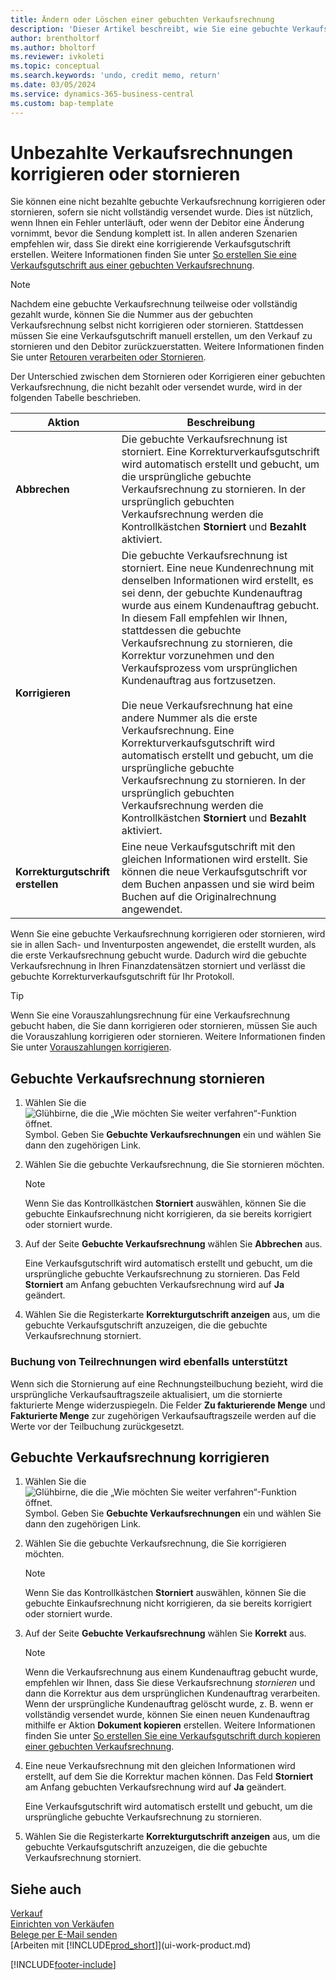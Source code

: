 ```yaml
---
title: Ändern oder Löschen einer gebuchten Verkaufsrechnung
description: 'Dieser Artikel beschreibt, wie Sie eine gebuchte Verkaufsrechnung korrigieren, rückgängig machen oder stornieren und eine Verkaufsgutschrift anwenden.'
author: brentholtorf
ms.author: bholtorf
ms.reviewer: ivkoleti
ms.topic: conceptual
ms.search.keywords: 'undo, credit memo, return'
ms.date: 03/05/2024
ms.service: dynamics-365-business-central
ms.custom: bap-template
---
```

# Unbezahlte Verkaufsrechnungen korrigieren oder stornieren

Sie können eine nicht bezahlte gebuchte Verkaufsrechnung korrigieren oder stornieren, sofern sie nicht vollständig versendet wurde. Dies ist nützlich, wenn Ihnen ein Fehler unterläuft, oder wenn der Debitor eine Änderung vornimmt, bevor die Sendung komplett ist. In allen anderen Szenarien empfehlen wir, dass Sie direkt eine korrigierende Verkaufsgutschrift erstellen. Weitere Informationen finden Sie unter [So erstellen Sie eine Verkaufsgutschrift aus einer gebuchten Verkaufsrechnung](sales-how-process-sales-returns-cancellations.md#to-create-a-sales-credit-memo-from-a-posted-sales-invoice).  

> [!NOTE]  
> Nachdem eine gebuchte Verkaufsrechnung teilweise oder vollständig gezahlt wurde, können Sie die Nummer aus der gebuchten Verkaufsrechnung selbst nicht korrigieren oder stornieren. Stattdessen müssen Sie eine Verkaufsgutschrift manuell erstellen, um den Verkauf zu stornieren und den Debitor zurückzuerstatten. Weitere Informationen finden Sie unter [Retouren verarbeiten oder Stornieren](sales-how-process-sales-returns-cancellations.md).

Der Unterschied zwischen dem Stornieren oder Korrigieren einer gebuchten Verkaufsrechnung, die nicht bezahlt oder versendet wurde, wird in der folgenden Tabelle beschrieben.

| Aktion | Beschreibung |
| --- | --- |
| **Abbrechen** |Die gebuchte Verkaufsrechnung ist storniert. Eine Korrekturverkaufsgutschrift wird automatisch erstellt und gebucht, um die ursprüngliche gebuchte Verkaufsrechnung zu stornieren. In der ursprünglich gebuchten Verkaufsrechnung werden die Kontrollkästchen **Storniert** und **Bezahlt** aktiviert. |
| **Korrigieren** |Die gebuchte Verkaufsrechnung ist storniert. Eine neue Kundenrechnung mit denselben Informationen wird erstellt, es sei denn, der gebuchte Kundenauftrag wurde aus einem Kundenauftrag gebucht. In diesem Fall empfehlen wir Ihnen, stattdessen die gebuchte Verkaufsrechnung zu stornieren, die Korrektur vorzunehmen und den Verkaufsprozess vom ursprünglichen Kundenauftrag aus fortzusetzen. <br/><br/>Die neue Verkaufsrechnung hat eine andere Nummer als die erste Verkaufsrechnung. Eine Korrekturverkaufsgutschrift wird automatisch erstellt und gebucht, um die ursprüngliche gebuchte Verkaufsrechnung zu stornieren. In der ursprünglich gebuchten Verkaufsrechnung werden die Kontrollkästchen **Storniert** und **Bezahlt** aktiviert. |
|**Korrekturgutschrift erstellen**|Eine neue Verkaufsgutschrift mit den gleichen Informationen wird erstellt. Sie können die neue Verkaufsgutschrift vor dem Buchen anpassen und sie wird beim Buchen auf die Originalrechnung angewendet. |

Wenn Sie eine gebuchte Verkaufsrechnung korrigieren oder stornieren, wird sie in allen Sach- und Inventurposten angewendet, die erstellt wurden, als die erste Verkaufsrechnung gebucht wurde. Dadurch wird die gebuchte Verkaufsrechnung in Ihren Finanzdatensätzen storniert und verlässt die gebuchte Korrekturverkaufsgutschrift für Ihr Protokoll.  

> [!TIP]
> Wenn Sie eine Vorauszahlungsrechnung für eine Verkaufsrechnung gebucht haben, die Sie dann korrigieren oder stornieren, müssen Sie auch die Vorauszahlung korrigieren oder stornieren. Weitere Informationen finden Sie unter [Vorauszahlungen korrigieren](finance-how-to-correct-prepayments.md).

## Gebuchte Verkaufsrechnung stornieren

1. Wählen Sie die ![Glühbirne, die die „Wie möchten Sie weiter verfahren“-Funktion öffnet.](media/ui-search/search_small.png "Sagen Sie mir, was Sie tun möchten") Symbol. Geben Sie **Gebuchte Verkaufsrechnungen** ein und wählen Sie dann den zugehörigen Link.  
2. Wählen Sie die gebuchte Verkaufsrechnung, die Sie stornieren möchten.

    > [!NOTE]  
    > Wenn Sie das Kontrollkästchen **Storniert** auswählen, können Sie die gebuchte Einkaufsrechnung nicht korrigieren, da sie bereits korrigiert oder storniert wurde.
3. Auf der Seite **Gebuchte Verkaufsrechnung** wählen Sie **Abbrechen** aus.

    Eine Verkaufsgutschrift wird automatisch erstellt und gebucht, um die ursprüngliche gebuchte Verkaufsrechnung zu stornieren. Das Feld **Storniert** am Anfang gebuchten Verkaufsrechnung wird auf **Ja** geändert.
4. Wählen Sie die Registerkarte **Korrekturgutschrift anzeigen** aus, um die gebuchte Verkaufsgutschrift anzuzeigen, die die gebuchte Verkaufsrechnung storniert.

### Buchung von Teilrechnungen wird ebenfalls unterstützt

Wenn sich die Stornierung auf eine Rechnungsteilbuchung bezieht, wird die ursprüngliche Verkaufsauftragszeile aktualisiert, um die stornierte fakturierte Menge widerzuspiegeln. Die Felder **Zu fakturierende Menge** und **Fakturierte Menge** zur zugehörigen Verkaufsauftragszeile werden auf die Werte vor der Teilbuchung zurückgesetzt.

## Gebuchte Verkaufsrechnung korrigieren

1. Wählen Sie die ![Glühbirne, die die „Wie möchten Sie weiter verfahren“-Funktion öffnet.](media/ui-search/search_small.png "Sagen Sie mir, was Sie tun möchten") Symbol. Geben Sie **Gebuchte Verkaufsrechnungen** ein und wählen Sie dann den zugehörigen Link.  
2. Wählen Sie die gebuchte Verkaufsrechnung, die Sie korrigieren möchten.

    > [!NOTE]  
    >   Wenn Sie das Kontrollkästchen **Storniert** auswählen, können Sie die gebuchte Einkaufsrechnung nicht korrigieren, da sie bereits korrigiert oder storniert wurde.
3. Auf der Seite **Gebuchte Verkaufsrechnung** wählen Sie **Korrekt** aus.  

    > [!NOTE]
    > Wenn die Verkaufsrechnung aus einem Kundenauftrag gebucht wurde, empfehlen wir Ihnen, dass Sie diese Verkaufsrechnung *stornieren* und dann die Korrektur aus dem ursprünglichen Kundenauftrag verarbeiten. Wenn der ursprüngliche Kundenauftrag gelöscht wurde, z. B. wenn er vollständig versendet wurde, können Sie einen neuen Kundenauftrag mithilfe er Aktion **Dokument kopieren** erstellen. Weitere Informationen finden Sie unter [So erstellen Sie eine Verkaufsgutschrift durch kopieren einer gebuchten Verkaufsrechnung](sales-how-process-sales-returns-cancellations.md#to-create-a-sales-credit-memo-by-copying-a-posted-sales-invoice).
4. Eine neue Verkaufsrechnung mit den gleichen Informationen wird erstellt, auf dem Sie die Korrektur machen können. Das Feld **Storniert** am Anfang gebuchten Verkaufsrechnung wird auf **Ja** geändert.

    Eine Verkaufsgutschrift wird automatisch erstellt und gebucht, um die ursprüngliche gebuchte Verkaufsrechnung zu stornieren.
5. Wählen Sie die Registerkarte **Korrekturgutschrift anzeigen** aus, um die gebuchte Verkaufsgutschrift anzuzeigen, die die gebuchte Verkaufsrechnung storniert.

## Siehe auch

[Verkauf](sales-manage-sales.md)  
[Einrichten von Verkäufen](sales-setup-sales.md)  
[Belege per E-Mail senden](ui-how-send-documents-email.md)  
[Arbeiten mit [!INCLUDE[prod_short](includes/prod_short.md)]](ui-work-product.md)


[!INCLUDE[footer-include](includes/footer-banner.md)]
